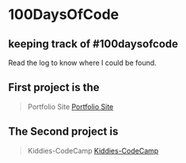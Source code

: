 # 100DaysOfCode

## keeping track of #100daysofcode

Read the log to know where I could be found.

## First project is the

> Portfolio Site [Portfolio Site](https://github.com/phavor/100-days-of-code-fayvor/tree/master/portfolio)

## The Second project is

> Kiddies-CodeCamp [Kiddies-CodeCamp](https://github.com/phavor/100-days-of-code-fayvor/tree/master/kiddies-codeCamp)